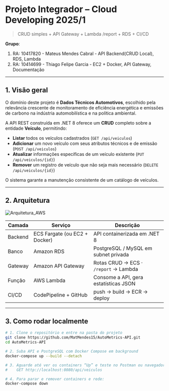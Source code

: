 # Projeto Integrador – Cloud Developing 2025/1

> CRUD simples + API Gateway + Lambda /report + RDS + CI/CD

**Grupo**:
1. RA: 10417820 - Mateus Mendes Cabral - API Backend(CRUD Local), RDS, Lambda
1. RA: 10414699 - Thiago Felipe Garcia - EC2 + Docker, API Gateway, Documentação

---

## 1. Visão geral

O domínio deste projeto é **Dados Técnicos Automotivos**, escolhido pela relevância crescente de monitoramento de eficiência energética e emissões de carbono na indústria automobilística e na política ambiental. 

A API REST construída em .NET 8 oferece um **CRUD** completo sobre a entidade **Veículo**, permitindo:

- **Listar** todos os veículos cadastrados (`GET /api/veiculos`)  
- **Adicionar** um novo veículo com seus atributos técnicos e de emissão (`POST /api/veiculos`)  
- **Atualizar** informações específicas de um veículo existente (`PUT /api/veiculos/{id}`)  
- **Remover** um registro de veículo que não seja mais necessário (`DELETE /api/veiculos/{id}`)  

O sistema garante a manutenção consistente de um catálogo de veículos.

---

## 2. Arquitetura

![Arquitetura_AWS](https://github.com/user-attachments/assets/176e89f2-45b5-4223-b7d9-9c513a256012)


| Camada | Serviço | Descrição |
|--------|---------|-----------|
| Backend | ECS Fargate (ou EC2 + Docker) | API containerizada em .NET 8 |
| Banco   | Amazon RDS              | PostgreSQL / MySQL em subnet privada |
| Gateway | Amazon API Gateway      | Rotas CRUD → ECS · `/report` → Lambda |
| Função  | AWS Lambda              | Consome a API, gera estatísticas JSON |
| CI/CD   | CodePipeline + GitHub   | push → build → ECR → deploy |

---

## 3. Como rodar localmente

```bash
# 1. Clone o repositório e entre na pasta do projeto
git clone https://github.com/MatMendes15/AutoMetrics-API.git
cd AutoMetrics-API

# 2. Suba API e PostgreSQL com Docker Compose em background
docker-compose up --build --detach

# 3. Aguarde até ver os containers “Up” e teste no Postman ou navegador:
#    GET http://localhost:8080/api/veiculos

# 4. Para parar e remover containers e rede:
docker-compose down
